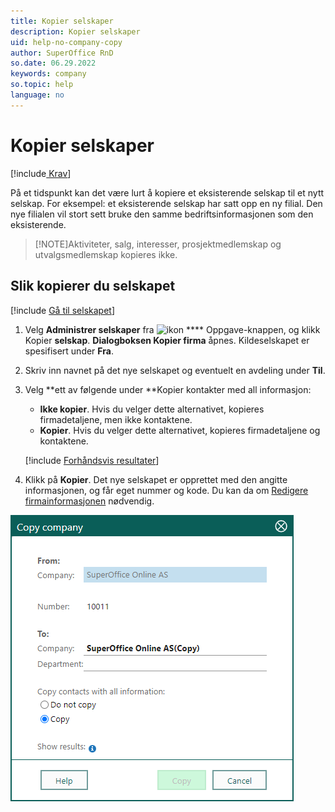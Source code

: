 ```yaml
---
title: Kopier selskaper
description: Kopier selskaper
uid: help-no-company-copy
author: SuperOffice RnD
so.date: 06.29.2022
keywords: company
so.topic: help
language: no
---
```


# Kopier selskaper

[!include[ Krav](../../learn/includes/note-req-manage-entities.md)]

På et tidspunkt kan det være lurt å kopiere et eksisterende selskap til et nytt selskap. For eksempel: et eksisterende selskap har satt opp en ny filial. Den nye filialen vil stort sett bruke den samme bedriftsinformasjonen som den eksisterende.

> [!NOTE]Aktiviteter, salg, interesser, prosjektmedlemskap og utvalgsmedlemskap kopieres ikke.
> 
## Slik kopierer du selskapet

[!include [Gå til selskapet](../../learn/includes/goto-company.md)]

1. Velg **Administrer selskaper** fra ![ikon][img1] **** Oppgave-knappen, og klikk Kopier **selskap**.
    **Dialogboksen Kopier firma** åpnes. Kildeselskapet er spesifisert under **Fra**.

1. Skriv inn navnet på det nye selskapet og eventuelt en avdeling under **Til**.

1. Velg **ett av følgende under **Kopier kontakter med all informasjon:

    * **Ikke kopier**. Hvis du velger dette alternativet, kopieres firmadetaljene, men ikke kontaktene.
    * **Kopier**. Hvis du velger dette alternativet, kopieres firmadetaljene og kontaktene.

    [!include [Forhåndsvis resultater](../../learn/includes/note-preview-results.md)]

1. Klikk på **Kopier**. Det nye selskapet er opprettet med den angitte informasjonen, og får eget nummer og kode. Du kan da om [Redigere firmainformasjonen][2] nødvendig.

![Kopier firmadialog - skjermbilde][img3]

<!-- Referenced links -->
[2]: edit.md

<!-- Referenced images -->
[img1]: ../../../media/icons/btn-menu.png
[img3]: media/copy-company.bmp
